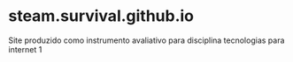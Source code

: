 # steam.survival.github.io
Site produzido como instrumento avaliativo para disciplina tecnologias para internet 1
